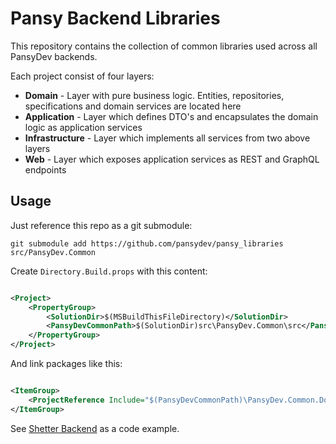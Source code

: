 # Pansy Backend Libraries

This repository contains the collection of common libraries used across all PansyDev backends.

Each project consist of four layers:

- **Domain** - Layer with pure business logic. Entities, repositories, specifications and domain services are located
  here
- **Application** - Layer which defines DTO's and encapsulates the domain logic as application services
- **Infrastructure** - Layer which implements all services from two above layers
- **Web** - Layer which exposes application services as REST and GraphQL endpoints

## Usage

Just reference this repo as a git submodule:

```shell
git submodule add https://github.com/pansydev/pansy_libraries src/PansyDev.Common
```

Create `Directory.Build.props` with this content:

```xml

<Project>
    <PropertyGroup>
        <SolutionDir>$(MSBuildThisFileDirectory)</SolutionDir>
        <PansyDevCommonPath>$(SolutionDir)src\PansyDev.Common\src</PansyDevCommonPath>
    </PropertyGroup>
</Project>
```

And link packages like this:

```xml

<ItemGroup>
    <ProjectReference Include="$(PansyDevCommonPath)\PansyDev.Common.Domain\PansyDev.Common.Domain.csproj"/>
</ItemGroup>
```

See [Shetter Backend](https://github.com/pansydev/shetter-backend) as a code example.
